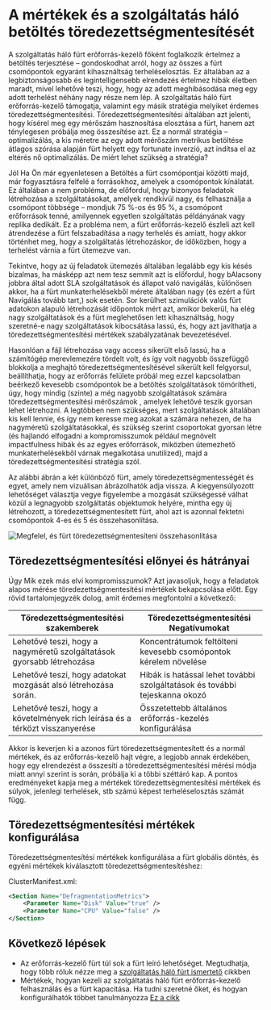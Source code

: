 <properties
   pageTitle="A mértékek az Azure Service háló töredezettségmentesítését |} Microsoft Azure"
   description="Töredezettségmentesítési használ, vagy másként szolgáltatás háló a mértékek stratégia csomagolóanyag áttekintése"
   services="service-fabric"
   documentationCenter=".net"
   authors="masnider"
   manager="timlt"
   editor=""/>

<tags
   ms.service="Service-Fabric"
   ms.devlang="dotnet"
   ms.topic="article"
   ms.tgt_pltfrm="NA"
   ms.workload="NA"
   ms.date="08/19/2016"
   ms.author="masnider"/>

# <a name="defragmentation-of-metrics-and-load-in-service-fabric"></a>A mértékek és a szolgáltatás háló betöltés töredezettségmentesítését
A szolgáltatás háló fürt erőforrás-kezelő főként foglalkozik értelmez a betöltés terjesztése – gondoskodhat arról, hogy az összes a fürt csomópontok egyaránt kihasználtság terheléselosztás. Ez általában az a legbiztonságosabb és legintelligensebb elrendezés értelmez hibák életben maradt, mivel lehetővé teszi, hogy, hogy az adott meghibásodása meg egy adott terhelést néhány nagy része nem lép. A szolgáltatás háló fürt erőforrás-kezelő támogatja, valamint egy másik stratégia melyiket érdemes töredezettségmentesítési. Töredezettségmentesítési általában azt jelenti, hogy kísérel meg egy mérőszám hasznosítása elosztása a fürt, hanem azt ténylegesen próbálja meg összesítése azt. Ez a normál stratégia – optimalizálás, a kis méretre az egy adott mérőszám metrikus betöltése átlagos szórása alapján fürt helyett egy fortunate inverzió, azt indítsa el az eltérés nő optimalizálás. De miért lehet szükség a stratégia?

Jól Ha Ön már egyenletesen a Betöltés a fürt csomópontjai közötti majd, már fogyasztásra felfelé a forrásokhoz, amelyek a csomópontok kínálatát. Ez általában a nem probléma, de előfordul, hogy bizonyos feladatok létrehozása a szolgáltatásokat, amelyek rendkívül nagy, és felhasználja a csomópont többsége – mondjuk 75 %-os és 95 %, a csomópont erőforrások tenné, amilyennek egyetlen szolgáltatás példányának vagy replika dedikált. Ez a probléma nem, a fürt erőforrás-kezelő észleli azt kell átrendezése a fürt felszabadítása a nagy terhelés és amiatt, hogy akkor történhet meg, hogy a szolgáltatás létrehozáskor, de időközben, hogy a terhelést várnia a fürt ütemezve van.

Tekintve, hogy az új feladatok ütemezés általában legalább egy kis késés bizalmas, ha másképp azt nem tesz semmit azt is előfordul, hogy bAlacsony jobbra által adott SLA szolgáltatások és állapot való navigálás, különösen akkor, ha a fürt munkaterhelésekből mérete általában nagy (és ezért a fürt Navigálás tovább tart,) sok esetén. Sor kerülhet szimulációk valós fürt adatokon alapuló létrehozását időpontok mért azt, amikor bekerül, ha elég nagy szolgáltatások és a fürt meglehetősen lett kihasználtság, hogy szeretné-e nagy szolgáltatások kibocsátása lassú, és, hogy azt javíthatja a töredezettségmentesítési mértékek szabályzatának bevezetésével.

Hasonlóan a fájl létrehozása vagy access sikerült első lassú, ha a számítógép merevlemezére tördelt volt, és így volt nagyobb összefüggő blokkolja a meghajtó töredezettségmentesítésével sikerült kell felgyorsul, beállíthatja, hogy az erőforrás felülete próbál meg ezzel kapcsolatban beérkező kevesebb csomópontok be a betöltés szolgáltatások tömörítheti, úgy, hogy mindig (szinte) a még nagyobb szolgáltatások számára töredezettségmentesítési mérőszámok , amelyek lehetővé teszik gyorsan lehet létrehozni. A legtöbben nem szükséges, mert szolgáltatások általában kis kell lennie, és így nem keresse meg azokat a számára nehezen, de ha nagyméretű szolgáltatásokkal, és szükség szerint csoportokat gyorsan létre (és hajlandó elfogadni a kompromisszumok például megnövelt impactfulness hibák és az egyes erőforrások, miközben ütemezhető munkaterhelésekből várnak megalkotása unutilized), majd a töredezettségmentesítési stratégia szól.

Az alábbi ábrán a két különböző fürt, amely töredezettségmentességét és egyet, amely nem vizuálisan ábrázolhatók adja vissza. A kiegyensúlyozott lehetőséget választja vegye figyelembe a mozgását szükségessé válhat közül a legnagyobb szolgáltatás objektumok helyére, mintha egy új létrehozott, a töredezettségmentesített fürt, ahol azt is azonnal fektetni csomópontok 4-es és 5 és összehasonlítása.

![Megfelel, és fürt töredezettségmentesíteni összehasonlítása][Image1]

## <a name="defragmentation-pros-and-cons"></a>Töredezettségmentesítési előnyei és hátrányai
Úgy Mik ezek más elvi kompromisszumok? Azt javasoljuk, hogy a feladatok alapos mérése töredezettségmentesítési mértékek bekapcsolása előtt. Egy rövid tartalomjegyzék dolog, amit érdemes megfontolni a következő:

| Töredezettségmentesítési szakemberek  | Töredezettségmentesítési Negatívumokat |
|----------------------|----------------------|
|Lehetővé teszi, hogy a nagyméretű szolgáltatások gyorsabb létrehozása | Koncentrátumok feltölteni kevesebb csomópontok kérelem növelése
|Lehetővé teszi, hogy adatokat mozgását alsó létrehozása során.    | Hibák is hatással lehet további szolgáltatások és további tejeskanna okozó
|Lehetővé teszi, hogy a követelmények rich leírása és a térközt visszanyerése | Összetettebb általános erőforrás-kezelés konfigurálása

Akkor is keverjen ki a azonos fürt töredezettségmentesített és a normál mértékek, és az erőforrás-kezelő hajt végre, a legjobb annak érdekében, hogy egy elrendezést a összesíti a töredezettségmentesítési mérési módja miatt annyi szerint is során, próbálja ki a többi széttáró kap. A pontos eredményeket kapja meg a mértékek töredezettségmentesítési mértékek és súlyok, jelenlegi terhelések, stb számú képest terheléselosztás számát függ.

## <a name="configuring-defragmentation-metrics"></a>Töredezettségmentesítési mértékek konfigurálása
Töredezettségmentesítési mértékek konfigurálása a fürt globális döntés, és egyéni mértékek kiválasztott töredezettségmentesítéshez:

ClusterManifest.xml:

```xml
<Section Name="DefragmentationMetrics">
    <Parameter Name="Disk" Value="true" />
    <Parameter Name="CPU" Value="false" />
</Section>
```

## <a name="next-steps"></a>Következő lépések
- Az erőforrás-kezelő fürt túl sok a fürt leíró lehetőséget. Megtudhatja, hogy több róluk nézze meg a [szolgáltatás háló fürt ismertető](service-fabric-cluster-resource-manager-cluster-description.md) cikkben
- Mértékek, hogyan kezeli az szolgáltatás háló fürt erőforrás-kezelő felhasználás és a fürt kapacitása. Ha tudni szeretné őket, és hogyan konfigurálhatók többet tanulmányozza [Ez a cikk](service-fabric-cluster-resource-manager-metrics.md)

[Image1]:./media/service-fabric-cluster-resource-manager-defragmentation-metrics/balancing-defrag-compared.png
